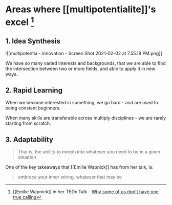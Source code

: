 # Areas where [[multipotentialite]]'s excel [^1]

## 1. Idea Synthesis

![[multipotentia - innovation - Screen Shot 2021-02-02 at 7.55.18 PM.png]]

We have so many varied interests and backgrounds, that we are able to find the intersection between two or more fields, and able to apply it in new ways.


##  2. Rapid Learning

When we become interested in something, we go hard - and are used to being constant beginners.

When many skills are transferable across multiply disciplines - we are rarely starting from scratch.

## 3. Adaptability 

> That is, the ability to morph into whatever you need to be in a given situation

One of the key takeaways that [[Emilie Wapnick]] has from her talk, is:

> embrace your inner wiring, whatever that may be

[^1]: [[Emilie Wapnick]] in her TEDx Talk - [Why some of us don't have one true calling](https://www.ted.com/talks/emilie_wapnick_why_some_of_us_don_t_have_one_true_calling)